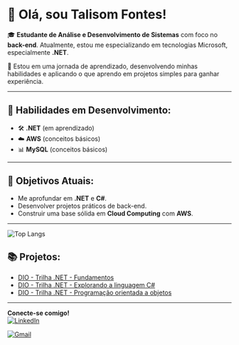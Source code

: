 # 👋 Olá, sou Talisom Fontes!

🎓 **Estudante de Análise e Desenvolvimento de Sistemas** com foco no **back-end**. Atualmente, estou me especializando em tecnologias Microsoft, especialmente **.NET**.

🚀 Estou em uma jornada de aprendizado, desenvolvendo minhas habilidades e aplicando o que aprendo em projetos simples para ganhar experiência.

---

## 🚀 Habilidades em Desenvolvimento:

- 🛠 **.NET** (em aprendizado)
- ☁️ **AWS** (conceitos básicos)
- 📊 **MySQL** (conceitos básicos)


---

## 🌟 Objetivos Atuais:

- Me aprofundar em **.NET** e **C#**.
- Desenvolver projetos práticos de back-end.
- Construir uma base sólida em **Cloud Computing** com **AWS**.
---- 
![Top Langs](https://github-readme-stats-git-masterrstaa-rickstaa.vercel.app/api/top-langs/?username=TalisomFontes&layout=compact&bg_color=000&border_color=30A3DC&title_color=E94D5F&text_color=FFF)


## 📚 Projetos:

- [DIO - Trilha .NET - Fundamentos](https://github.com/TalisomFontes/trilha-net-fundamentos-desafio)
- [DIO - Trilha .NET - Explorando a linguagem C#](https://github.com/TalisomFontes/trilha-net-explorando-desafio)
- [DIO - Trilha .NET - Programação orientada a objetos](https://github.com/TalisomFontes/trilha-net-poo-desafio)
---

**Conecte-se comigo!**  
[![LinkedIn](https://img.shields.io/badge/LinkedIn-0077B5?style=for-the-badge&logo=linkedin&logoColor=white)](https://www.linkedin.com/in/talisom-fontes-5063b220b/)

[![Gmail](https://img.shields.io/badge/Gmail-333333?style=for-the-badge&logo=gmail&logoColor=red)](mailto:talisomffa@gmail.com)


